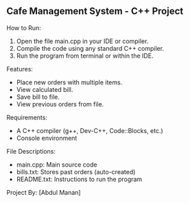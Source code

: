 Cafe Management System - C++ Project
-------------------------------------

How to Run:
1. Open the file main.cpp in your IDE or compiler.
2. Compile the code using any standard C++ compiler.
3. Run the program from terminal or within the IDE.

Features:
- Place new orders with multiple items.
- View calculated bill.
- Save bill to file.
- View previous orders from file.

Requirements:
- A C++ compiler (g++, Dev-C++, Code::Blocks, etc.)
- Console environment

File Descriptions:
- main.cpp: Main source code
- bills.txt: Stores past orders (auto-created)
- README.txt: Instructions to run the program

Project By: [Abdul Manan]
